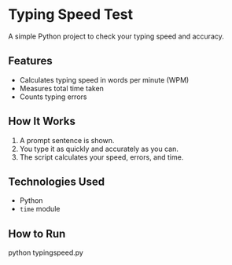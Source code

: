 # Typing Speed Test 
A simple Python project to check your typing speed and accuracy.
## Features
- Calculates typing speed in words per minute (WPM)
- Measures total time taken
- Counts typing errors
## How It Works
1. A prompt sentence is shown.
2. You type it as quickly and accurately as you can.
3. The script calculates your speed, errors, and time.
## Technologies Used
- Python
- `time` module
## How to Run
python typingspeed.py

